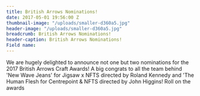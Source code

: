 ```yaml
---
title: British Arrows Nominations!
date: 2017-05-01 19:56:00 Z
thumbnail-image: "/uploads/smaller-d360a5.jpg"
header-image: "/uploads/smaller-d360a5.jpg"
breadcrumb: British Arrows Nominations!
header-caption: British Arrows Nominations!
Field name: 
---
```


We are hugely delighted to announce not one but two nominations for the 2017 British Arrows Craft Awards! A big congrats to all the team behind 'New Wave Jeans' for Jigsaw x NFTS directed by Roland Kennedy and 'The Human Flesh for Centrepoint & NFTS directed by John Higgins! Roll on the awards 